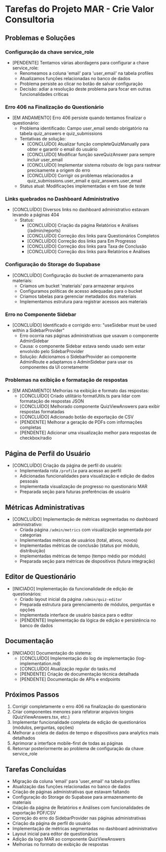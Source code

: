 
# Tarefas do Projeto MAR - Crie Valor Consultoria

## Problemas e Soluções

### Configuração da chave service_role
- [PENDENTE] Tentamos várias abordagens para configurar a chave service_role:
  - Renomeamos a coluna 'email' para 'user_email' na tabela profiles
  - Atualizamos funções relacionadas no banco de dados
  - Problema persiste ao clicar no botão de salvar configuração
  - Decisão: adiar a resolução deste problema para focar em outras funcionalidades críticas

### Erro 406 na Finalização do Questionário
- [EM ANDAMENTO] Erro 406 persiste quando tentamos finalizar o questionário:
  - Problema identificado: Campo user_email sendo obrigatório na tabela quiz_answers e quiz_submissions
  - Tentativas de solução:
    - [CONCLUÍDO] Atualizar função completeQuizManually para obter e garantir o email do usuário
    - [CONCLUÍDO] Modificar função saveQuizAnswer para sempre incluir user_email
    - [CONCLUÍDO] Implementar sistema robusto de logs para rastrear precisamente a origem do erro
    - [CONCLUÍDO] Corrigir os problemas relacionados a quiz_submissions.user_email e quiz_answers.user_email
  - Status atual: Modificações implementadas e em fase de teste

### Links quebrados no Dashboard Administrativo
- [CONCLUÍDO] Diversos links no dashboard administrativo estavam levando a páginas 404
  - Status:
    - [CONCLUÍDO] Criação da página Relatórios e Análises (/admin/reports)
    - [CONCLUÍDO] Correção dos links para Questionários Completos
    - [CONCLUÍDO] Correção dos links para Em Progresso
    - [CONCLUÍDO] Correção dos links para Taxa de Conclusão
    - [CONCLUÍDO] Correção dos links para Relatórios e Análises

### Configuração do Storage do Supabase
- [CONCLUÍDO] Configuração do bucket de armazenamento para materiais:
  - Criamos um bucket 'materials' para armazenar arquivos
  - Configuramos políticas de acesso adequadas para o bucket
  - Criamos tabelas para gerenciar metadados dos materiais
  - Implementamos estrutura para registrar acessos aos materiais

### Erro no Componente Sidebar
- [CONCLUÍDO] Identificado e corrigido erro: "useSidebar must be used within a SidebarProvider"
  - Erro ocorria nas páginas administrativas que usavam o componente AdminSidebar
  - Causa: o componente Sidebar estava sendo usado sem estar envolvido pelo SidebarProvider
  - Solução: Adicionamos o SidebarProvider ao componente AdminRoute e adaptamos o AdminSidebar para usar os componentes da UI corretamente

### Problemas na exibição e formatação de respostas
- [EM ANDAMENTO] Melhorias na exibição e formato das respostas:
  - [CONCLUÍDO] Criado utilitário formatUtils.ts para lidar com formatação de respostas JSON
  - [CONCLUÍDO] Melhorado componente QuizViewAnswers para exibir respostas formatadas
  - [CONCLUÍDO] Adicionado botão de exportação de CSV
  - [PENDENTE] Melhorar a geração de PDFs com informações completas
  - [PENDENTE] Adicionar uma visualização melhor para respostas de checkbox/radio

## Página de Perfil do Usuário
- [CONCLUÍDO] Criação da página de perfil do usuário:
  - Implementada rota `/profile` para acesso ao perfil
  - Adicionadas funcionalidades para visualização e edição de dados pessoais
  - Implementada visualização de progresso no questionário MAR
  - Preparada seção para futuras preferências de usuário

## Métricas Administrativas
- [CONCLUÍDO] Implementação de métricas segmentadas no dashboard administrativo:
  - Criada página `/admin/metrics` com visualização segmentada por categorias
  - Implementadas métricas de usuários (total, ativos, novos)
  - Implementadas métricas de conclusão (status por módulo, distribuição)
  - Implementadas métricas de tempo (tempo médio por módulo)
  - Preparada seção para métricas de dispositivos (futura integração)

## Editor de Questionário
- [INICIADO] Implementação da funcionalidade de edição de questionários:
  - Criado layout inicial da página `/admin/quiz-editor`
  - Preparada estrutura para gerenciamento de módulos, perguntas e opções
  - Implementada interface de usuário básica para o editor
  - [PENDENTE] Implementação da lógica de edição e persistência no banco de dados

## Documentação
- [INICIADO] Documentação do sistema:
  - [CONCLUÍDO] Implementação do log de implementação (log-implementation.md)
  - [CONCLUÍDO] Atualização regular do tasks.md
  - [PENDENTE] Criação de documentação técnica detalhada
  - [PENDENTE] Documentação de APIs e endpoints

## Próximos Passos
1. Corrigir completamente o erro 406 na finalização do questionário
2. Criar componentes menores para refatorar arquivos longos (QuizViewAnswers.tsx, etc.)
3. Implementar funcionalidade completa de edição de questionários (módulos, perguntas, opções)
4. Melhorar a coleta de dados de tempo e dispositivos para analytics mais detalhados
5. Aprimorar a interface mobile-first de todas as páginas
6. Retornar posteriormente ao problema de configuração da chave service_role

## Tarefas Concluídas
- Migração da coluna 'email' para 'user_email' na tabela profiles
- Atualização das funções relacionadas no banco de dados
- Criação de páginas administrativas que estavam faltando
- Configuração do Storage do Supabase para armazenamento de materiais
- Criação da página de Relatórios e Análises com funcionalidades de exportação PDF/CSV
- Correção do erro do SidebarProvider nas páginas administrativas
- Criação da página de perfil do usuário
- Implementação de métricas segmentadas no dashboard administrativo
- Layout inicial para editor de questionários
- Adição da logo MAR ao componente QuizViewAnswers
- Melhorias no formato de exibição de respostas
